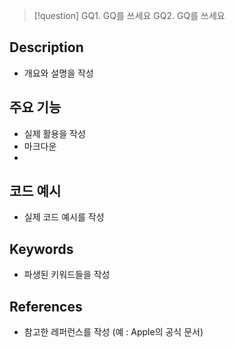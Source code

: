 >[!question]
>GQ1. GQ를 쓰세요
>GQ2. GQ를 쓰세요



## Description
- 개요와 설명을 작성

## 주요 기능
+ 실제 활용을 작성
+ 마크다운
+ 

## 코드 예시
+ 실제 코드 예시를 작성

## Keywords
+ 파생된 키워드들을 작성

## References
- 참고한 레퍼런스를 작성 (예 : Apple의 공식 문서)
